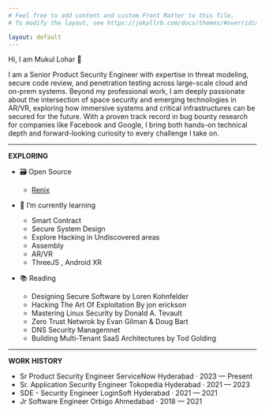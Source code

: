 ```yaml
---
# Feel free to add content and custom Front Matter to this file.
# To modify the layout, see https://jekyllrb.com/docs/themes/#overriding-theme-defaults

layout: default
---
```

Hi, I am Mukul Lohar 👋 

I am a Senior Product Security Engineer with expertise in threat modeling, secure code review, and penetration testing across large-scale cloud and on-prem systems. Beyond my professional work, I am deeply passionate about the intersection of space security and emerging technologies in AR/VR, exploring how immersive systems and critical infrastructures can be secured for the future. With a proven track record in bug bounty research for companies like Facebook and Google, I bring both hands-on technical depth and forward-looking curiosity to every challenge I take on.

---

**EXPLORING**

- 🗃️ Open Source 
  - [Renix](https://github.com/ironfisto/renix) 

- 🌱 I’m currently learning
  - Smart Contract
  - Secure System Design
  - Explore Hacking in Undiscovered areas
  - Assembly 
  - AR/VR 
  - ThreeJS , Android XR
- 📚 Reading
  - Designing Secure Software by Loren Kohnfelder
  - Hacking The Art Of Exploitation By jon erickson
  - Mastering Linux Security by Donald A. Tevault
  - Zero Trust Netwrok by Evan Gilman & Doug Bart
  - DNS Security Managemnet 
  - Building Multi-Tenant SaaS Architectures by Tod Golding

---

**WORK HISTORY**

<ul class="work-history">
  <li>
    <span class="work-history__position">Sr Product Security Engineer</span>
    <span class="work-history__company">ServiceNow</span>
    <span class="work-history__meta">Hyderabad · 2023 — Present</span>
  </li>
  <li>
    <span class="work-history__position">Sr. Application Security Engineer</span>
    <span class="work-history__company">Tokopedia</span>
    <span class="work-history__meta">Hyderabad · 2021 — 2023</span>
  </li>
  <li>
    <span class="work-history__position">SDE - Security Engineer</span>
    <span class="work-history__company">LoginSoft</span>
    <span class="work-history__meta">Hyderabad · 2021 — 2021</span>
  </li>
  <li>
    <span class="work-history__position">Jr Software Engineer</span>
    <span class="work-history__company">Orbigo</span>
    <span class="work-history__meta">Ahmedabad · 2018 — 2021</span>
  </li>
</ul>
